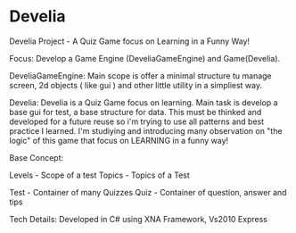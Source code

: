 Develia
=======

Develia Project - A Quiz Game focus on Learning in a Funny Way!

Focus:
Develop a Game Engine (DeveliaGameEngine) and Game(Develia).

DeveliaGameEngine:
Main scope is offer a minimal structure tu manage screen, 
2d objects ( like gui ) and other little utility in a simpliest way.

Develia:
Develia is a Quiz Game focus on learning.
Main task is develop a base gui for test, a base structure for data.
This must be thinked and developed for a future reuse so i'm trying to use all patterns and best practice I learned.
I'm studiying and introducing many observation on "the logic" of this game that focus on LEARNING in a funny way!

Base Concept:

Levels - Scope of a test
Topics - Topics of a Test

Test - Container of many Quizzes 
Quiz - Container of question, answer and tips


Tech Details:
Developed in C# using XNA Framework, Vs2010 Express


